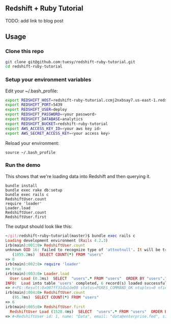 ## Redshift + Ruby Tutorial

TODO: add link to blog post

## Usage

### Clone this repo
```bash
git clone git@github.com:tuesy/redshift-ruby-tutorial.git
cd redshift-ruby-tutorial
```
### Setup your environment variables
Edit your ~/.bash_profile:
```bash
export REDSHIFT_HOST=redshift-ruby-tutorial.ccmj2nxbsay7.us-east-1.redshift.amazonaws.com
export REDSHIFT_PORT=5439
export REDSHIFT_USER=deploy
export REDSHIFT_PASSWORD=<your password>
export REDSHIFT_DATABASE=analytics
export REDSHIFT_BUCKET=redshift-ruby-tutorial
export AWS_ACCESS_KEY_ID=<your aws key id>
export AWS_SECRET_ACCESS_KEY=<your access key>
```
Reload your environment:

```source ~/.bash_profile```
### Run the demo
This shows that we're loading data into Redshift and then querying it.

```
bundle install
bundle exec rake db:setup
bundle exec rails c
RedshiftUser.count
require 'loader'
Loader.load
RedshiftUser.count
RedshiftUser.first
```

The output should look like this:

```ruby
~/git/redshift-ruby-tutorial(master)$ bundle exec rails c
Loading development environment (Rails 4.2.3)
irb(main):001:0> RedshiftUser.count
unknown OID 16: failed to recognize type of 'attnotnull'. It will be treated as String.
   (1055.2ms)  SELECT COUNT(*) FROM "users"
=> 0
irb(main):002:0> require 'loader'
=> true
irb(main):003:0> Loader.load
  User Load (0.2ms)  SELECT  "users".* FROM "users"  ORDER BY "users"."id" ASC LIMIT 1000
INFO:  Load into table 'users' completed, 6 record(s) loaded successfully.
=> #<PG::Result:0x007ff31da1de08 status=PGRES_COMMAND_OK ntuples=0 nfields=0 cmd_tuples=0>
irb(main):004:0> RedshiftUser.count
   (95.7ms)  SELECT COUNT(*) FROM "users"
=> 6
irb(main):005:0> RedshiftUser.first
  RedshiftUser Load (1528.4ms)  SELECT  "users".* FROM "users"  ORDER BY "users"."id" ASC LIMIT 1
=> #<RedshiftUser id: 1, name: "Data", email: "data@enterprise.fed", sign_in_count: 0, current_sign_in_at: nil, last_sign_in_at: nil, current_sign_in_ip: nil, last_sign_in_ip: nil, created_at: nil, updated_at: nil>
```
